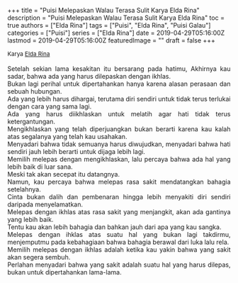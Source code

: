+++
title = "Puisi Melepaskan Walau Terasa Sulit Karya Elda Rina"
description = "Puisi Melepaskan Walau Terasa Sulit Karya Elda Rina"
toc = true
authors = ["Elda Rina"]
tags = ["Puisi", "Elda Rina", "Puisi Galau"]
categories = ["Puisi"]
series = ["Elda Rina"]
date = 2019-04-29T05:16:00Z
lastmod = 2019-04-29T05:16:00Z
featuredImage = ""
draft = false
+++

<div style="text-align: justify;">
<div style="font-size: small;">Karya <a href="/authors/elda-rina/" target="_blank">Elda Rina</a></div><br />
Setelah sekian lama kesakitan itu bersarang pada hatimu,
Akhirnya kau sadar, bahwa ada yang harus dilepaskan dengan ikhlas.<br />
Bukan lagi perihal untuk dipertahankan hanya karena alasan perasaan dan sebuah hubungan.<br />
Ada yang lebih harus dihargai, terutama diri sendiri untuk tidak terus terlukai dengan cara yang sama lagi.<br />
Ada yang harus diikhlaskan untuk melatih agar hati tidak terus ketergantungan.<br />
Mengikhlaskan yang telah diperjuangkan bukan berarti karena kau kalah atas segalanya yang telah kau usahakan.<br />
Menyadari bahwa tidak semuanya harus diwujudkan, menyadari bahwa hati sendiri jauh lebih berarti untuk dijaga lebih lagi.<br />
Memilih melepas dengan mengikhlaskan, lalu percaya bahwa ada hal yang lebih baik di luar sana.<br />
Meski tak akan secepat itu datangnya.<br />
Namun, kau percaya bahwa melepas rasa sakit mendatangkan bahagia setelahnya.<br />
Cinta bukan dalih dan pembenaran hingga lebih menyakiti diri sendiri daripada menyelamatkan.<br />
Melepas dengan ikhlas atas rasa sakit yang menjangkit, akan ada gantinya yang lebih baik.<br />
Tentu kau akan lebih bahagia dan bahkan jauh dari apa yang kau sangka.<br />
Melepas dengan ihklas atas suatu hal yang bukan lagi takdirmu, menjemputmu pada kebahagiaan bahwa bahagia berawal dari luka lalu rela.<br />
Memilih melepas dengan ikhlas adalah ketika kau yakin bahwa yang sakit akan segera sembuh.<br />
Perlahan menyadari bahwa yang sakit adalah suatu hal yang harus dilepas, bukan untuk dipertahankan lama-lama.</div>
